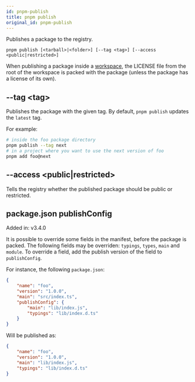 ```yaml
---
id: pnpm-publish
title: pnpm publish
original_id: pnpm-publish
---
```


Publishes a package to the registry.

```
pnpm publish [<tarball>|<folder>] [--tag <tag>] [--access <public|restricted>]
```

When publishing a package inside a [workspace](workspace), the LICENSE file from the
root of the workspace is packed with the package (unless the package has a license of its own).

## --tag &lt;tag>

Publishes the package with the given tag. By default, `pnpm publish` updates the `latest` tag.

For example:

```sh
# inside the foo package directory
pnpm publish --tag next
# in a project where you want to use the next version of foo
pnpm add foo@next
```

## --access &lt;public|restricted>

Tells the registry whether the published package should be public or restricted.

## package.json publishConfig

Added in: v3.4.0

It is possible to override some fields in the manifest, before the package is packed.
The following fields may be overriden: `typings`, `types`, `main` and `module`.
To override a field, add the publish version of the field to `publishConfig`.

For instance, the following `package.json`:

```json
{
    "name": "foo",
    "version": "1.0.0",
    "main": "src/index.ts",
    "publishConfig": {
        "main": "lib/index.js",
        "typings": "lib/index.d.ts"
    }
}
```

Will be published as:

```json
{
    "name": "foo",
    "version": "1.0.0",
    "main": "lib/index.js",
    "typings": "lib/index.d.ts"
}
```
